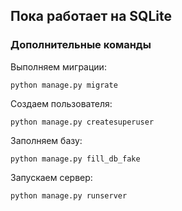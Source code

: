 ## Пока работает на SQLite



### Дополнительные команды

Выполняем миграции:
```
python manage.py migrate
```
Создаем пользователя:
```
python manage.py createsuperuser
```
Заполняем базу:
```
python manage.py fill_db_fake
```
Запускаем сервер:
```
python manage.py runserver
```